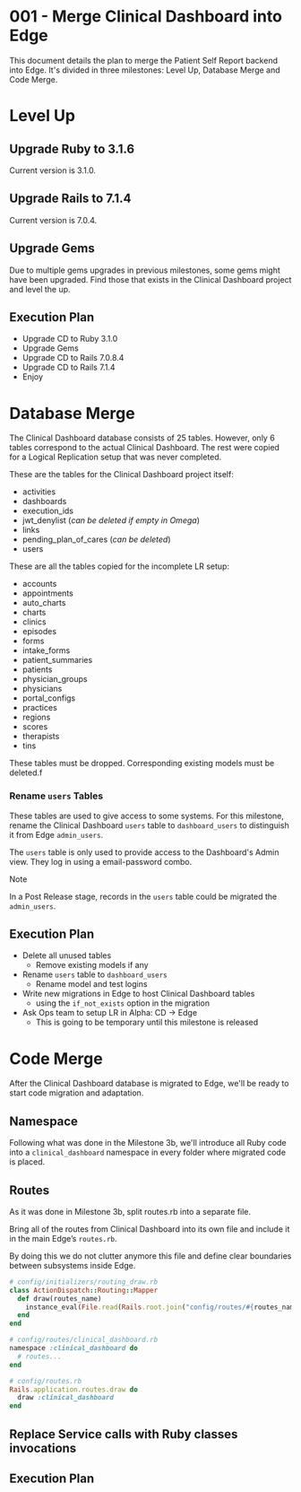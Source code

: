 # 001 - Merge Clinical Dashboard into Edge

This document details the plan to merge the Patient Self Report backend into Edge. It's divided in three milestones: Level Up, Database Merge and Code Merge.

# Level Up

## Upgrade Ruby to 3.1.6

Current version is 3.1.0.

## Upgrade Rails to 7.1.4

Current version is 7.0.4.

## Upgrade Gems

Due to multiple gems upgrades in previous milestones, some gems might have been upgraded. Find those that exists in the Clinical Dashboard project and level the up.

## Execution Plan

- Upgrade CD to Ruby 3.1.0
- Upgrade Gems
- Upgrade CD to Rails 7.0.8.4
- Upgrade CD to Rails 7.1.4
- Enjoy

# Database Merge

The Clinical Dashboard database consists of 25 tables. However, only 6 tables correspond to the actual Clinical Dashboard. The rest were copied for a Logical Replication setup that was never completed.

These are the tables for the Clinical Dashboard project itself:

- activities
- dashboards
- execution_ids
- jwt_denylist (*can be deleted if empty in Omega*)
- links
- pending_plan_of_cares (*can be deleted*)
- users

These are all the tables copied for the incomplete LR setup:

- accounts
- appointments
- auto_charts
- charts
- clinics
- episodes
- forms
- intake_forms
- patient_summaries
- patients
- physician_groups
- physicians
- portal_configs
- practices
- regions
- scores
- therapists
- tins

These tables must be dropped. Corresponding existing models must be deleted.f

### Rename `users` Tables

These tables are used to give access to some systems. For this milestone, rename the Clinical Dashboard `users` table to `dashboard_users` to distinguish it from Edge `admin_users`.

The `users` table is only used to provide access to the Dashboard's Admin view. They log in using a email-password combo.

> [!Note]
> In a Post Release stage, records in the `users` table could be migrated the `admin_users`.

## Execution Plan

- Delete all unused tables
	- Remove existing models if any
- Rename `users` table to `dashboard_users`
	- Rename model and test logins
- Write new migrations in Edge to host Clinical Dashboard tables
	- using the `if_not_exists` option in the migration
- Ask Ops team to setup LR in Alpha: CD -> Edge
	- This is going to be temporary until this milestone is released

# Code Merge

After the Clinical Dashboard database is migrated to Edge, we'll be ready to start code migration and adaptation.

## Namespace

Following what was done in the Milestone 3b, we'll introduce all Ruby code into a `clinical_dashboard` namespace in every folder where migrated code is placed.

## Routes

As it was done in Milestone 3b, split routes.rb into a separate file.

Bring all of the routes from Clinical Dashboard into its own file and include it in the main Edge’s `routes.rb`.

By doing this we do not clutter anymore this file and define clear boundaries between subsystems inside Edge.

```ruby
# config/initializers/routing_draw.rb
class ActionDispatch::Routing::Mapper
  def draw(routes_name)
    instance_eval(File.read(Rails.root.join("config/routes/#{routes_name}.rb")))
  end
end

# config/routes/clinical_dashboard.rb
namespace :clinical_dashboard do
  # routes...
end

# config/routes.rb
Rails.application.routes.draw do
  draw :clinical_dashboard
end
```

## Replace Service calls with Ruby classes invocations



## Execution Plan